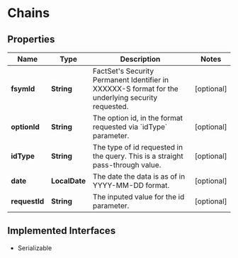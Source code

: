 

# Chains


## Properties

Name | Type | Description | Notes
------------ | ------------- | ------------- | -------------
**fsymId** | **String** | FactSet&#39;s Security Permanent Identifier in XXXXXX-S format for the underlying security requested. |  [optional]
**optionId** | **String** | The option id, in the format requested via &#x60;idType&#x60; parameter. |  [optional]
**idType** | **String** | The type of id requested in the query. This is a straight pass-through value. |  [optional]
**date** | **LocalDate** | The date the data is as of in YYYY-MM-DD format. |  [optional]
**requestId** | **String** | The inputed value for the id parameter. |  [optional]


## Implemented Interfaces

* Serializable


